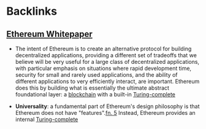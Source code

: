 
# Backlinks
## [Ethereum Whitepaper](<Ethereum Whitepaper.md>)
- The intent of Ethereum is to create an alternative protocol for building decentralized applications, providing a different set of tradeoffs that we believe will be very useful for a large class of decentralized applications, with particular emphasis on situations where rapid development time, security for small and rarely used applications, and the ability of different applications to very efficiently interact, are important. Ethereum does this by building what is essentially the ultimate abstract foundational layer: a [blockchain](<blockchain.md>) with a built-in [Turing-complete](<Turing-complete.md>)

- **Universality**: a fundamental part of Ethereum's design philosophy is that Ethereum does not have "features".[fn. 5](https://ethereum.org/en/whitepaper/[notes](<notes.md>)) Instead, Ethereum provides an internal [Turing-complete](<Turing-complete.md>)

